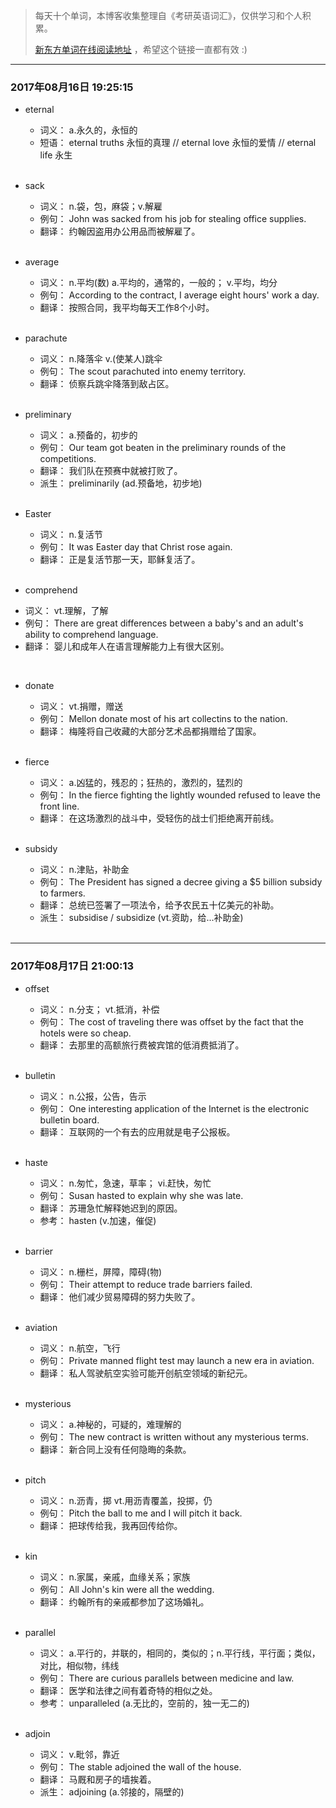 > 每天十个单词，本博客收集整理自《考研英语词汇》，仅供学习和个人积累。
>
> [新东方单词在线阅读地址](http://download.dogwood.com.cn/online/kychlx/iPhone.html) ，希望这个链接一直都有效 :)


---
### 2017年08月16日 19:25:15

- eternal
  * 词义：  a.永久的，永恒的
  * 短语：  eternal truths 永恒的真理 // eternal love 永恒的爱情 // eternal life 永生
  <br>

- sack
  * 词义：  n.袋，包，麻袋；v.解雇
  * 例句：  John was sacked from his job for stealing office supplies.
  * 翻译：  约翰因盗用办公用品而被解雇了。
  <br>

- average
  * 词义：  n.平均(数) a.平均的，通常的，一般的； v.平均，均分
  * 例句：  According to the contract, I average eight hours' work a day.
  * 翻译：  按照合同，我平均每天工作8个小时。
  <br>

- parachute
  * 词义：  n.降落伞 v.(使某人)跳伞
  * 例句：  The scout parachuted into enemy territory.
  * 翻译：  侦察兵跳伞降落到敌占区。
  <br>

- preliminary
  * 词义：  a.预备的，初步的
  * 例句：  Our team got beaten in the preliminary rounds of the competitions.
  * 翻译：  我们队在预赛中就被打败了。
  * 派生：  preliminarily (ad.预备地，初步地)
  <br>

- Easter
  * 词义：  n.复活节
  * 例句：  It was Easter day that Christ rose again.
  * 翻译：  正是复活节那一天，耶稣复活了。
  <br>

-  comprehend
  * 词义：  vt.理解，了解
  * 例句：  There are great differences between a baby's and an adult's ability to comprehend language.
  * 翻译：  婴儿和成年人在语言理解能力上有很大区别。
  <br>
 
- donate
  * 词义：  vt.捐赠，赠送
  * 例句：  Mellon donate most of his art collectins to the nation.
  * 翻译：  梅隆将自己收藏的大部分艺术品都捐赠给了国家。
  <br>

- fierce
  * 词义：  a.凶猛的，残忍的；狂热的，激烈的，猛烈的
  * 例句：  In the fierce fighting the lightly wounded refused to leave the front line.
  * 翻译：  在这场激烈的战斗中，受轻伤的战士们拒绝离开前线。
  <br>

- subsidy
  * 词义：  n.津贴，补助金
  * 例句：  The President has signed a decree giving a $5 billion subsidy to farmers.
  * 翻译：  总统已签署了一项法令，给予农民五十亿美元的补助。
  * 派生：  subsidise / subsidize (vt.资助，给...补助金)
  <br>
  
---
### 2017年08月17日 21:00:13

- offset
  * 词义：  n.分支； vt.抵消，补偿
  * 例句：  The cost of traveling there was offset by the fact that the hotels were so cheap.
  * 翻译：  去那里的高额旅行费被宾馆的低消费抵消了。
  <br>

- bulletin
  * 词义：  n.公报，公告，告示
  * 例句：  One interesting application of the Internet is the electronic bulletin board.
  * 翻译：  互联网的一个有去的应用就是电子公报板。
  <br>

- haste
  * 词义：  n.匆忙，急速，草率； vi.赶快，匆忙
  * 例句：  Susan hasted to explain why she was late.
  * 翻译：  苏珊急忙解释她迟到的原因。
  * 参考：  hasten (v.加速，催促)
  <br>

- barrier
  * 词义：  n.栅栏，屏障，障碍(物)
  * 例句：  Their attempt to reduce trade barriers failed.
  * 翻译：  他们减少贸易障碍的努力失败了。
  <br>
 
- aviation
  * 词义：  n.航空，飞行
  * 例句：  Private manned flight test may launch a new era in aviation.
  * 翻译：  私人驾驶航空实验可能开创航空领域的新纪元。
  <br>

- mysterious
  * 词义：  a.神秘的，可疑的，难理解的
  * 例句：  The new contract is written without any mysterious terms.
  * 翻译：  新合同上没有任何隐晦的条款。
  <br>

- pitch
  * 词义：  n.沥青，掷 vt.用沥青覆盖，投掷，仍
  * 例句：  Pitch the ball to me and I will pitch it back.
  * 翻译：  把球传给我，我再回传给你。
  <br>

- kin
  * 词义：  n.家属，亲戚，血缘关系；家族
  * 例句：  All John's kin were all the wedding.
  * 翻译：  约翰所有的亲戚都参加了这场婚礼。
  <br>

- parallel
  * 词义：  a.平行的，并联的，相同的，类似的；n.平行线，平行面；类似，对比，相似物，纬线
  * 例句：  There are curious parallels between medicine and law.
  * 翻译：  医学和法律之间有着奇特的相似之处。
  * 参考：  unparalleled (a.无比的，空前的，独一无二的)
  <br>
 
- adjoin
  * 词义：  v.毗邻，靠近
  * 例句：  The stable adjoined the wall of the house.
  * 翻译：  马厩和房子的墙挨着。
  * 派生：  adjoining (a.邻接的，隔壁的)
  <br>